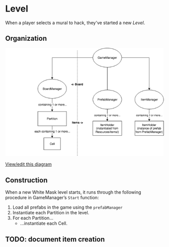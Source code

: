 # Level

When a player selects a mural to hack, they've started a new _Level_.

## Organization

![Diagram of the organization of a level](./organization.png)

[View/edit this diagram](https://drive.google.com/file/d/1al9U62D99-xpSG9BzH-doIMkg5y4Am4t/view?usp=sharing)

## Construction

When a new White Mask level starts, it runs through the following procedure in GameManager’s `Start` function:

1.  Load all prefabs in the game using the `prefabManager`
1.  Instantiate each Partition in the level.
1.  For each Partition…
    -   ...instantiate each Cell.

## TODO: document item creation
